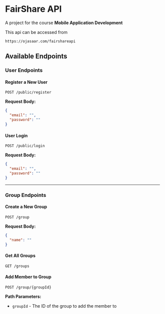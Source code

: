 # FairShare API

A project for the course **Mobile Application Development**

This api can be accessed from 
```
https://ojasaar.com/fairshareapi
```

## Available Endpoints

### User Endpoints

#### Register a New User
```
POST /public/register
```

**Request Body:**
```json
{
  "email": "",
  "password": ""
}
```

#### User Login
```
POST /public/login
```

**Request Body:**
```json
{
  "email": "",
  "password": ""
}
```

---

### Group Endpoints

#### Create a New Group
```
POST /group
```

**Request Body:**
```json
{
  "name": ""
}
```

#### Get All Groups
```
GET /groups
```

#### Add Member to Group
```
POST /group/{groupId}
```
**Path Parameters:**
- `groupId` - The ID of the group to add the member to